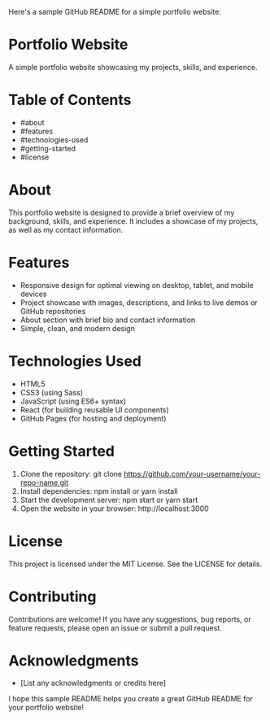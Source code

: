 Here's a sample GitHub README for a simple portfolio website:

# Portfolio Website

A simple portfolio website showcasing my projects, skills, and experience.

# Table of Contents
- #about
- #features
- #technologies-used
- #getting-started
- #license

# About
This portfolio website is designed to provide a brief overview of my background, skills, and experience. It includes a showcase of my projects, as well as my contact information.

# Features
- Responsive design for optimal viewing on desktop, tablet, and mobile devices
- Project showcase with images, descriptions, and links to live demos or GitHub repositories
- About section with brief bio and contact information
- Simple, clean, and modern design

# Technologies Used
- HTML5
- CSS3 (using Sass)
- JavaScript (using ES6+ syntax)
- React (for building reusable UI components)
- GitHub Pages (for hosting and deployment)

# Getting Started
1. Clone the repository: git clone https://github.com/your-username/your-repo-name.git
2. Install dependencies: npm install or yarn install
3. Start the development server: npm start or yarn start
4. Open the website in your browser: http://localhost:3000

# License
This project is licensed under the MIT License. See the LICENSE for details.

# Contributing
Contributions are welcome! If you have any suggestions, bug reports, or feature requests, please open an issue or submit a pull request.

# Acknowledgments
- [List any acknowledgments or credits here]

I hope this sample README helps you create a great GitHub README for your portfolio website!
